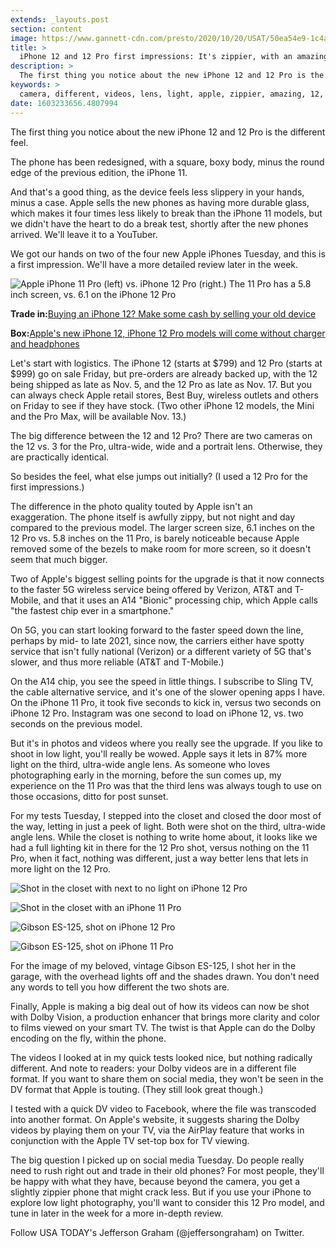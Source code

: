 ```yaml
--- 
extends: _layouts.post 
section: content 
image: https://www.gannett-cdn.com/presto/2020/10/20/USAT/50ea54e9-1c4a-4749-8e65-350a9aee3618-RX109832.JPG?crop=5451,3067,x10,y0&width=3200&height=1801&format=pjpg&auto=webp 
title: > 
  iPhone 12 and 12 Pro first impressions: It's zippier, with an amazing camera 
description: > 
  The first thing you notice about the new iPhone 12 and 12 Pro is the different feel.Make some cash by selling your old deviceBox:Apple's new iPhone 12, iPhone 12 Pro models will come without charger and headphonesLet's start with logistics.The iPhone 12 (starts at $799) and 12 Pro (starts at $999) go on sale Friday, but pre-orders are already backed up, with the 12 being shipped as late as Nov. 5, and the 12 Pro as late as Nov. 17.The big difference between the 12 and 12 Pro?On the iPhone 11 Pro, it took five seconds to kick in, versus two seconds on iPhone 12 Pro. 
keywords: > 
  camera, different, videos, lens, light, apple, zippier, amazing, 12, 11, impressions, iphone, pro, tv 
date: 1603233656.4807994 
--- 
```

<div><p class="gnt_ar_b_p">The first thing you notice about the new iPhone 12 and 12 Pro is the different feel.</p><p class="gnt_ar_b_p">The phone has been redesigned, with a square, boxy body, minus the round edge of the previous edition, the iPhone 11.</p><p class="gnt_ar_b_p">And that's a good thing, as the device feels less slippery in your hands, minus a case. Apple sells the new phones as having more durable glass, which makes it four times less likely to break than the iPhone 11 models, but we didn't have the heart to do a break test, shortly after the new phones arrived. We'll leave it to a YouTuber.</p><p class="gnt_ar_b_p">We got our hands on two of the four new Apple iPhones Tuesday, and this is a first impression. We'll have a more detailed review later in the week.</p><img class="gnt_em_img_i" alt="Apple iPhone 11 Pro (left) vs. iPhone 12 Pro (right.) The 11 Pro has a 5.8 inch screen, vs. 6.1 on the iPhone 12 Pro"><p class="gnt_em_img_ccw gnt_em_img_ccw__cap gnt_em_img_ccw__crd"></p><p class="gnt_ar_b_p"><strong class="gnt_ar_b_al">Trade in:</strong><a href="https://www.usatoday.com/videos/tech/columnist/2020/10/10/buying-iphone-12-make-some-cash-selling-your-old-device/5942048002/" target="_blank" rel="noopener" class="gnt_ar_b_a">Buying an iPhone 12? Make some cash by selling your old device</a></p><p class="gnt_ar_b_p"><strong class="gnt_ar_b_al">Box:</strong><a href="https://www.usatoday.com/story/tech/2020/10/13/iphone-12-new-models-wont-have-power-adapter-headphones/3640648001/" target="_blank" rel="noopener" class="gnt_ar_b_a">Apple's new iPhone 12, iPhone 12 Pro models will come without charger and headphones</a></p><p class="gnt_ar_b_p">Let's start with logistics. The iPhone 12 (starts at $799) and 12 Pro (starts at $999) go on sale Friday, but pre-orders are already backed up, with the 12 being shipped as late as Nov. 5, and the 12 Pro as late as Nov. 17. But you can always check Apple retail stores, Best Buy, wireless outlets and others on Friday to see if they have stock. (Two other iPhone 12 models, the Mini and the Pro Max, will be available Nov. 13.)</p><p id="~ad-slot-7103-usatoday-native-article_link-tech-2" class="gnt_x_sl gnt_x_al"></p><p class="gnt_ar_b_p">The big difference between the 12 and 12 Pro? There are two cameras on the 12 vs. 3 for the Pro, ultra-wide, wide and a portrait lens. Otherwise, they are practically identical.</p><p class="gnt_ar_b_p">So besides the feel, what else jumps out initially? (I used a 12 Pro for the first impressions.)</p><p class="gnt_ar_b_p">The difference in the photo quality touted by Apple isn't an exaggeration.&#160;The phone itself is awfully zippy, but not night and day compared to the previous model.&#160;The larger screen size, 6.1 inches on the 12 Pro vs. 5.8 inches on the 11 Pro, is barely noticeable because Apple removed some of the bezels to make room for more screen, so it doesn't seem that much bigger.</p><p id="~ad-slot-7103-usatoday-native-article_link-tech-3" class="gnt_x_sl gnt_x_al"></p><p class="gnt_ar_b_p">Two of Apple's biggest selling points for the upgrade is that it now connects to the faster 5G wireless service being offered by Verizon, AT&amp;T and T-Mobile, and that it uses an A14 "Bionic" processing chip, which Apple calls "the fastest chip ever in a smartphone."</p><p class="gnt_ar_b_p">On 5G, you can start looking forward to the faster speed down the line, perhaps by mid- to late 2021, since now, the carriers either have spotty service that isn't fully national (Verizon) or a different variety of 5G that's slower, and thus more reliable (AT&amp;T and T-Mobile.)</p><p class="gnt_ar_b_p">On the A14 chip, you see the speed in little things. I subscribe to Sling TV, the cable alternative service, and it's one of the slower opening apps I have. On the iPhone 11 Pro, it took five&#160;seconds to kick in, versus two&#160;seconds on iPhone 12 Pro. Instagram was one second to load on iPhone 12, vs. two seconds on the previous model.</p><p class="gnt_ar_b_p">But it's in photos and videos where you really see the upgrade. If you like to shoot in low light, you'll really be wowed. Apple says it lets in 87% more light on the third, ultra-wide angle lens. As someone who loves photographing early in the morning, before the sun comes up, my experience on the 11 Pro was that the third lens was always tough to use on those occasions, ditto for post sunset.</p><p class="gnt_ar_b_p">For my tests Tuesday, I stepped into the closet and closed the door most of the way, letting in just a peek of light. Both were shot on the third, ultra-wide angle lens. While the closet is nothing to write home about, it looks like we had a full lighting kit in there for the 12 Pro shot, versus nothing on the 11 Pro, when it fact, nothing was different, just a way better lens that lets in more light on the 12 Pro.</p><img class="gnt_em_img_i" alt="Shot in the closet with next to no light on iPhone 12 Pro"><p class="gnt_em_img_ccw gnt_em_img_ccw__cap gnt_em_img_ccw__crd"></p><img class="gnt_em_img_i" alt="Shot in the closet with an iPhone 11 Pro"><p class="gnt_em_img_ccw gnt_em_img_ccw__cap gnt_em_img_ccw__crd"></p><img class="gnt_em_img_i" alt="Gibson ES-125, shot on iPhone 12 Pro"><p class="gnt_em_img_ccw gnt_em_img_ccw__cap gnt_em_img_ccw__crd"></p><img class="gnt_em_img_i" alt="Gibson ES-125, shot on iPhone 11 Pro"><p class="gnt_em_img_ccw gnt_em_img_ccw__cap gnt_em_img_ccw__crd"></p><p class="gnt_ar_b_p">For the image of my beloved, vintage Gibson ES-125, I shot her in the garage, with the overhead lights off and the shades drawn. You don't need any words to tell you how different the two shots are.</p><p class="gnt_ar_b_p">Finally, Apple is making a big deal out of how its videos can now be shot with Dolby Vision, a production enhancer that brings more clarity and color to films viewed on your smart TV. The twist is that Apple can do the Dolby encoding on the fly, within the phone.</p><p id="~ad-slot-7103-usatoday-native-article_link-tech-4" class="gnt_x_sl gnt_x_al"></p><p class="gnt_ar_b_p">The videos I looked at in my quick tests looked nice, but nothing radically different. And note to readers: your Dolby videos are in a different file format. If you want to share them on social media, they won't be seen in the DV format that Apple is touting. (They still look great though.)</p><p class="gnt_ar_b_p">I tested with a quick DV video to Facebook, where the file was transcoded into another format. On Apple's website, it suggests sharing the Dolby videos by playing them on your TV, via the AirPlay feature that works in conjunction with the Apple TV set-top box for TV viewing.</p><p class="gnt_ar_b_p">The big question I picked up on social media Tuesday. Do people really need to rush right out and trade in their old phones? For most people, they'll be happy with what they have, because beyond the camera, you get a slightly zippier phone that might crack less. But if you use your iPhone to explore low light photography, you'll want to consider this 12 Pro model, and tune in later in the week for a more in-depth review.</p><p class="gnt_ar_b_p">Follow USA TODAY's Jefferson Graham (@jeffersongraham) on Twitter.</p></div>